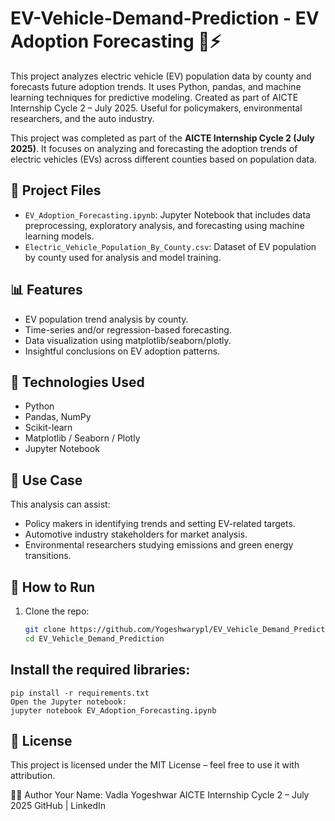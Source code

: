 # EV-Vehicle-Demand-Prediction - EV Adoption Forecasting 🚗⚡
This project analyzes electric vehicle (EV) population data by county and forecasts future adoption trends. It uses Python, pandas, and machine learning techniques for predictive modeling. Created as part of AICTE Internship Cycle 2 – July 2025. Useful for policymakers, environmental researchers, and the auto industry.


This project was completed as part of the **AICTE Internship Cycle 2 (July 2025)**. It focuses on analyzing and forecasting the adoption trends of electric vehicles (EVs) across different counties based on population data.

## 📁 Project Files

- `EV_Adoption_Forecasting.ipynb`: Jupyter Notebook that includes data preprocessing, exploratory analysis, and forecasting using machine learning models.
- `Electric_Vehicle_Population_By_County.csv`: Dataset of EV population by county used for analysis and model training.

## 📊 Features

- EV population trend analysis by county.
- Time-series and/or regression-based forecasting.
- Data visualization using matplotlib/seaborn/plotly.
- Insightful conclusions on EV adoption patterns.

## 🔧 Technologies Used

- Python
- Pandas, NumPy
- Scikit-learn
- Matplotlib / Seaborn / Plotly
- Jupyter Notebook

## 📌 Use Case

This analysis can assist:
- Policy makers in identifying trends and setting EV-related targets.
- Automotive industry stakeholders for market analysis.
- Environmental researchers studying emissions and green energy transitions.

## 🚀 How to Run

1. Clone the repo:
   ```bash
   git clone https://github.com/Yogeshwarypl/EV_Vehicle_Demand_Prediction.git
   cd EV_Vehicle_Demand_Prediction

   ```
## Install the required libraries:

```
pip install -r requirements.txt
Open the Jupyter notebook:
jupyter notebook EV_Adoption_Forecasting.ipynb
```

## 📄 License
This project is licensed under the MIT License – feel free to use it with attribution.


👩‍💻 Author
Your Name: Vadla Yogeshwar
AICTE Internship Cycle 2 – July 2025
GitHub | LinkedIn
